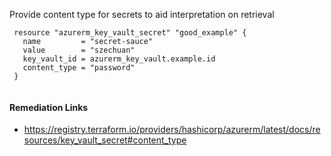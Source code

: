 
Provide content type for secrets to aid interpretation on retrieval

```hcl
 resource "azurerm_key_vault_secret" "good_example" {
   name         = "secret-sauce"
   value        = "szechuan"
   key_vault_id = azurerm_key_vault.example.id
   content_type = "password"
 }
 
```

#### Remediation Links
 - https://registry.terraform.io/providers/hashicorp/azurerm/latest/docs/resources/key_vault_secret#content_type

